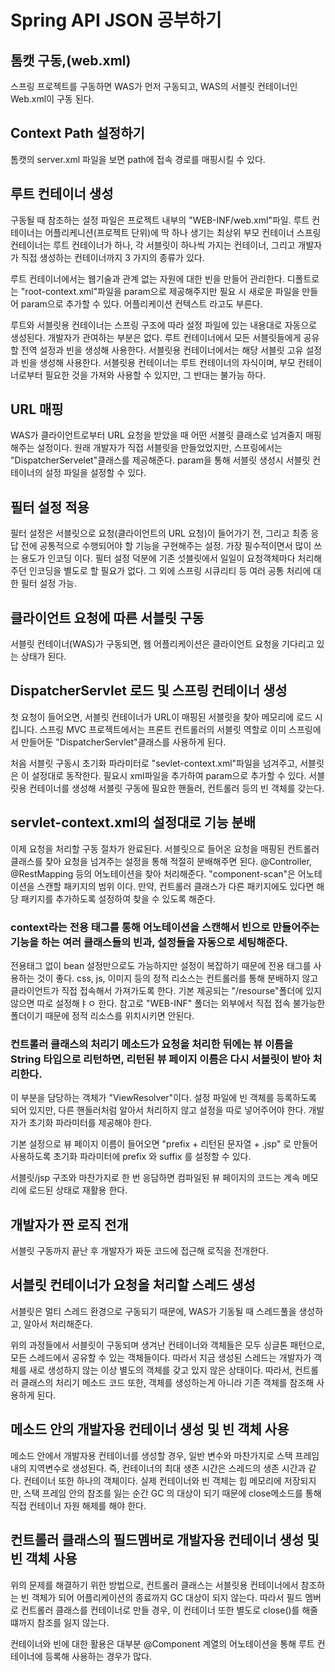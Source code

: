 # Spring API JSON 공부하기

## 톰캣 구동,(web.xml)
스프링 프로젝트를 구동하면 WAS가 먼저 구동되고, WAS의 서블릿 컨테이너인 Web.xml이 구동 된다.

## Context Path 설정하기
톰캣의 server.xml 파일을 보면 path에 접속 경로를 매핑시킬 수 있다.

## 루트 컨테이너 생성
구동될 때 참조하는 설정 파일은 프로젝트 내부의 "WEB-INF/web.xml"파일.
루트 컨테이너는 어플리케니션(프로젝트 단위)에 딱 하나 생기는 최상위 부모 컨테이너
스프링 컨테이너는 루트 컨테이너가 하나, 각 서블릿이 하나씩 가지는 컨테이너, 그리고 개발자가 직접 생성하는 컨테이너까지 3 가지의 종류가 있다.

루트 컨테이너에서는 웹기술과 관계 없는 자원에 대한 빈을 만들어 관리한다.
디폴트로는 "root-context.xml"파일을 param으로 제공해주지만 필요 시 새로운 파일을 만들어 param으로 추가할 수 있다.
어플리케이션 컨텍스트 라고도 부른다.

루트와 서블릿용 컨테이너는 스프링 구조에 따라 설정 파일에 있는 내용대로 자동으로 생성된다.
개발자가 관여하는 부분은 없다.
루트 컨테이너에서 모든 서블릿들에게 공유할 전역 설정과 빈을 생성해 사용한다.
서블릿용 컨테이너에서는 해당 서블릿 고유 설정과 빈을 생성해 사용한다.
서블릿용 컨테이너는 루트 컨테이너의 자식이며, 부모 컨테이너로부터 필요한 것을 가져와 사용할 수 있지만, 그 반대는 불가능 하다.

## URL 매핑
WAS가 클라이언트로부터 URL 요청을 받았을 때 어떤 서블릿 클래스로 넘겨줄지 매핑해주는 설정이다.
원래 개발자가 직접 서블릿을 만들었었지만, 스프링에서는 "DispatcherServelet"클래스를 제공해준다.
param을 통해 서블릿 생성시 서블릿 컨테이너의 설정 파일을 설정할 수 있다.

## 필터 설정 적용
필터 설정은 서블릿으로 요청(클라이언트의 URL 요청)이 들어가기 전, 그리고 최종 응답 전에 공통적으로 수행되어야 할 기능을 구현해주는 설정.
가장 필수적이면서 많이 쓰는 용도가 인코딩 이다.
필터 설정 덕분에 기존 섯블릿에서 일일이 요청객체마다 처리해주던 인코딩을 별도로 할 필요가 없다.
그 외에 스프링 시큐리티 등 여러 공통 처리에 대한 필터 설정 가능.

## 클라이언트 요청에 따른 서블릿 구동
서블릿 컨테이너(WAS)가 구동되면, 웹 어플리케이션은 클라이언트 요청을 기다리고 있는 상태가 된다.

## DispatcherServlet 로드 및 스프링 컨테이너 생성
첫 요청이 들어오면, 서블릿 컨테이너가 URL이 매핑된 서블릿을 찾아 메모리에 로드 시킵니다.
스프링 MVC 프로젝트에서는 프론트 컨트롤러의 서블릿 역할로 이미 스프링에서 만들어둔 "DispatcherServlet"클래스를 사용하게 된다.

처음 서블릿 구동시 초기화 파라미터로 "sevlet-context.xml"파일을 넘겨주고, 서블릿은 이 설정대로 동작한다.
필요시 xml파일을 추가하여 param으로 추가할 수 있다.
서블릿용 컨테이너를 생성해 서블릿 구동에 필요한 핸들러, 컨트롤러 등의 빈 객체를 갖는다.

## servlet-context.xml의 설정대로 기능 분배
이제 요청을 처리할 구동 절차가 완료된다.
서블릿으로 들어온 요청을 매핑된 컨트롤러 클래스를 찾아 요청을 넘겨주는 설정을 통해 적절히 분배해주면 된다.
@Controller, @RestMapping 등의 어노테이션을 찾아 처리해준다.
"component-scan"은 어노테이션을 스캔할 패키지의 범위 이다.
만약, 컨트롤러 클래스가 다른 패키지에도 있다면 해당 패키지를 추가하도록 설정하여 찾을 수 있도록 해준다.

### context라는 전용 태그를 통해 어노테이션을 스캔해서 빈으로 만들어주는 기능을 하는 여러 클래스들의 빈과, 설정들을 자동으로 세팅해준다.
전용태그 없이 bean 설정만으로도 가능하지만 설정이 복잡하기 때문에 전용 태그를 사용하는 것이 좋다.
css, js, 이미지 등의 정적 리소스는 컨트롤러를 통해 분배하지 않고 클라이언트가 직접 접속해서 가져가도록 한다.
기본 제공되는 "/resourse"폴더에 있지 않으면 따로 설정해ㅑㅇ 한다.
참고로 "WEB-INF" 폴더는 외부에서 직접 접속 불가능한 폴더이기 때문에 정적 리소스를 위치시키면 안된다.


### 컨트롤러 클래스의 처리기 메소드가 요청을 처리한 뒤에는 뷰 이름을 String 타입으로 리턴하면, 리턴된 뷰 페이지 이름은 다시 서블릿이 받아 처리한다.
이 부분을 담당하는 객체가 "ViewResolver"이다.
설정 파일에 빈 객체를 등록하도록 되어 있지만, 다른 핸들러처럼 알아서 처리하지 않고 설정을 따로 넣어주어야 한다.
개발자가 초기화 파라미터를 제공해야 한다.

기본 설정으로 뷰 페이지 이름이 들어오면 "prefix + 리턴된 문자열 + .jsp" 로 만들어 사용하도록 초기화 파라미터에 prefix 와 suffix 를 설정할 수 있다.

서블릿/jsp 구조와 마찬가지로 한 번 응담하면 컴파일된 뷰 페이지의 코드는 계속 메모리에 로드된 상태로 재활용 한다.

## 개발자가 짠 로직 전개
서블릿 구동까지 끝난 후 개발자가 짜둔 코드에 접근해 로직을 전개한다.

## 서블릿 컨테이너가 요청을 처리할 스레드 생성
서블릿은 멀티 스레드 환경으로 구동되기 때문에, WAS가 기동될 때 스레드풀을 생성하고, 알아서 처리해준다.

위의 과정들에서 서블릿이 구동되며 생겨난 컨테이너와 객체들은 모두 싱글톤 패턴으로, 모든 스레드에서 공유할 수 있는 객체들이다.
따라서 지금 생성된 스레드는 개발자가 객체를 새로 생성하지 않는 이상 별도의 객체를 갖고 있지 않은 상태이다.
따라서, 컨트롤러 클래스의 처리기 메소드 코드 또한, 객체를 생성하는게 아니라 기존 객체를 참조해 사용하게 된다.

## 메소드 안의 개발자용 컨테이너 생성 및 빈 객체 사용
메소드 안에서 개발자용 컨테이너를 생성할 경우, 일반 변수와 마찬가지로 스택 프레임 내의 지역변수로 생성된다.
즉, 컨테이너의 최대 생존 시간은 스레드의 생존 시간과 같다. 컨테이너 또한 하나의 객체이다.
실제 컨테이너와 빈 객체는 힙 메모리에 저장되지만, 스택 프레임 안의 참조를 잃는 순간 GC 의 대상이 되기 때문에 close메소드를 통해 직접 컨테이너 자원 해제를 해야 한다.

## 컨트롤러 클래스의 필드멤버로 개발자용 컨테이너 생성 및 빈 객체 사용
위의 문제를 해결하기 위한 방법으로, 컨트롤러 클래스는 서블릿용 컨테이너에서 참조하는 빈 객체가 되어 어플리케이션의 종료까지 GC 대상이 되지 않는다.
따라서 필드 멤버로 컨트롤러 클래스를 컨테이너로 만들 경우, 이 컨테이너 또한 별도로 close()를 해줄 떄까지 참조를 잃지 않는다.

컨테이너와 빈에 대한 활용은 대부분 @Component 계열의 어노테이션을 통해 루트 컨테이너에 등록해 사용하는 경우가 많다.



